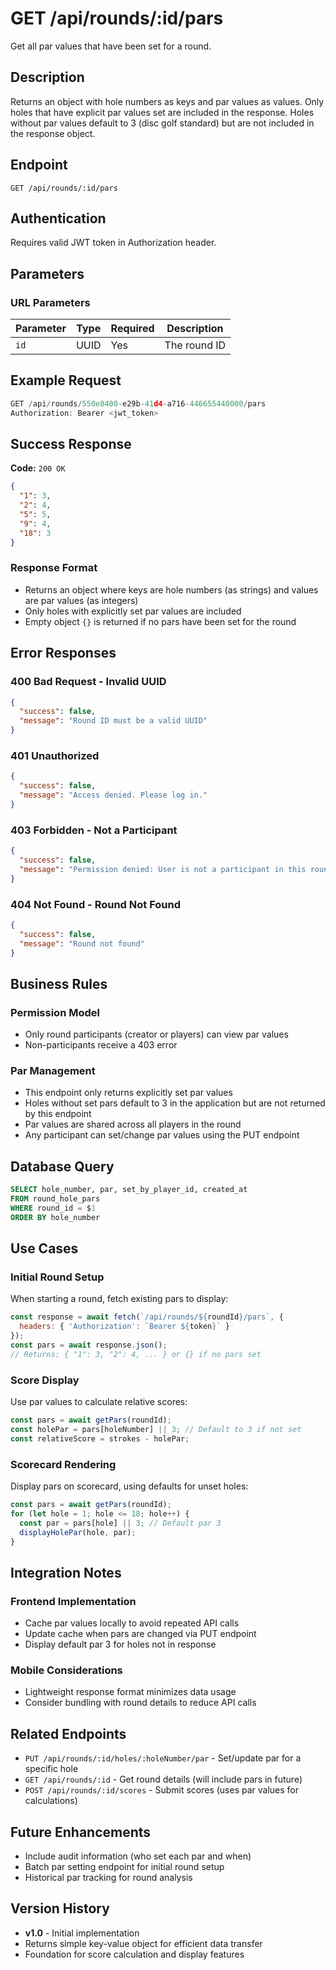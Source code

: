 # GET /api/rounds/:id/pars

Get all par values that have been set for a round.

## Description

Returns an object with hole numbers as keys and par values as values. Only holes that have explicit par values set are included in the response. Holes without par values default to 3 (disc golf standard) but are not included in the response object.

## Endpoint

`GET /api/rounds/:id/pars`

## Authentication

Requires valid JWT token in Authorization header.

## Parameters

### URL Parameters

| Parameter | Type | Required | Description |
|-----------|------|----------|-------------|
| `id` | UUID | Yes | The round ID |

## Example Request

```javascript
GET /api/rounds/550e8400-e29b-41d4-a716-446655440000/pars
Authorization: Bearer <jwt_token>
```

## Success Response

**Code:** `200 OK`

```json
{
  "1": 3,
  "2": 4,
  "5": 5,
  "9": 4,
  "18": 3
}
```

### Response Format

- Returns an object where keys are hole numbers (as strings) and values are par values (as integers)
- Only holes with explicitly set par values are included
- Empty object `{}` is returned if no pars have been set for the round

## Error Responses

### 400 Bad Request - Invalid UUID
```json
{
  "success": false,
  "message": "Round ID must be a valid UUID"
}
```

### 401 Unauthorized
```json
{
  "success": false,
  "message": "Access denied. Please log in."
}
```

### 403 Forbidden - Not a Participant
```json
{
  "success": false,
  "message": "Permission denied: User is not a participant in this round"
}
```

### 404 Not Found - Round Not Found
```json
{
  "success": false,
  "message": "Round not found"
}
```

## Business Rules

### Permission Model
- Only round participants (creator or players) can view par values
- Non-participants receive a 403 error

### Par Management
- This endpoint only returns explicitly set par values
- Holes without set pars default to 3 in the application but are not returned by this endpoint
- Par values are shared across all players in the round
- Any participant can set/change par values using the PUT endpoint

## Database Query

```sql
SELECT hole_number, par, set_by_player_id, created_at 
FROM round_hole_pars 
WHERE round_id = $1 
ORDER BY hole_number
```

## Use Cases

### Initial Round Setup
When starting a round, fetch existing pars to display:
```javascript
const response = await fetch(`/api/rounds/${roundId}/pars`, {
  headers: { 'Authorization': `Bearer ${token}` }
});
const pars = await response.json();
// Returns: { "1": 3, "2": 4, ... } or {} if no pars set
```

### Score Display
Use par values to calculate relative scores:
```javascript
const pars = await getPars(roundId);
const holePar = pars[holeNumber] || 3; // Default to 3 if not set
const relativeScore = strokes - holePar;
```

### Scorecard Rendering
Display pars on scorecard, using defaults for unset holes:
```javascript
const pars = await getPars(roundId);
for (let hole = 1; hole <= 18; hole++) {
  const par = pars[hole] || 3; // Default par 3
  displayHolePar(hole, par);
}
```

## Integration Notes

### Frontend Implementation
- Cache par values locally to avoid repeated API calls
- Update cache when pars are changed via PUT endpoint
- Display default par 3 for holes not in response

### Mobile Considerations
- Lightweight response format minimizes data usage
- Consider bundling with round details to reduce API calls

## Related Endpoints

- `PUT /api/rounds/:id/holes/:holeNumber/par` - Set/update par for a specific hole
- `GET /api/rounds/:id` - Get round details (will include pars in future)
- `POST /api/rounds/:id/scores` - Submit scores (uses par values for calculations)

## Future Enhancements

- Include audit information (who set each par and when)
- Batch par setting endpoint for initial round setup
- Historical par tracking for round analysis

## Version History

- **v1.0** - Initial implementation
- Returns simple key-value object for efficient data transfer
- Foundation for score calculation and display features